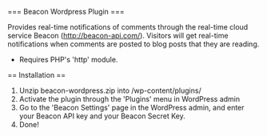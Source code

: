 === Beacon Wordpress Plugin ===

Provides real-time notifications of comments through the real-time cloud service Beacon (http://beacon-api.com/).
Visitors will get real-time notifications when comments are posted to blog posts that they are reading.

* Requires PHP's 'http' module.

== Installation ==

1. Unzip beacon-wordpress.zip into /wp-content/plugins/
2. Activate the plugin through the 'Plugins' menu in WordPress admin
3. Go to the 'Beacon Settings' page in the WordPress admin, and enter your Beacon API key and your Beacon Secret Key.
4. Done!
